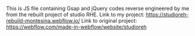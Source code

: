 This is JS file containing Gsap and jQuery codes reverse engineered by me from the rebuilt project of studio RHE.
Link to my project: https://studioreh-rebuild-montesina.webflow.io/
Link to original project: https://webflow.com/made-in-webflow/website/studioreh

